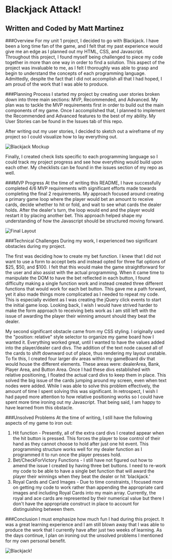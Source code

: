 # Blackjack Attack!
## Written and Coded by Matt Martinez
###Overview
For my unit 1 project, I decided to go with Blackjack. I have been a long time fan of the game, and I felt that my past experience would give me an edge as I planned out my HTML, CSS, and Javascript. Throughout this project, I found myself being challenged to piece my code together in more than one way in order to find a solution. This aspect of the project was invaluable to me, as I felt I thoroughly was able to grasp and begin to understand the concepts of each programming language. Admittedly, despite the fact that I did not accomplish all that I had hoped, I am proud of the work that I was able to produce.

###Planning Process
I started my project by creating user stories broken down into three main sections: MVP, Recommended, and Advanced. My plan was to tackle the MVP requirements first in order to build out the main components of my game. Once I accomplished that, I planned to implement the Recommended and Advanced features to the best of my ability. My User Stories can be found in the Issues tab of this repo.

After writing out my user stories, I decided to sketch out a wireframe of my project so I could visualize how to lay everything out.

![Blackjack Mockup](../images/Blackjack-Mock-Up.jpg)

Finally, I created check lists specific to each programming language so I could track my project progress and see how everything would build upon each other. My checklists can be found in the issues section of my repo as well.

###MVP Progress
At the time of writing this README, I have successfully completed 4/6 MVP requirements with significant efforts made towards completing the final 2 requirements. My approach focused around creating a primary game loop where the player would bet an amount to receive cards, decide whether to hit or fold, and wait to see what cards the dealer holds. After the dealer's turn, the loop would end and the player would restart it by placing another bet. This approach helped shape my understanding of how the Javascript should be structured moving forward.

![Final Layout](../images/Final-Layout.jpg)


###Technical Challenges
During my work, I experienced two significant obstacles during my project.

The first was deciding how to create my bet function. I knew that I did not want to use a form to accept bets and instead opted for three flat options of $25, $50, and $100. I felt that this would make the game straightforward for the user and also assist with the actual programming. When it came time to manipulate the DOM to have the bet reflected in each button, I found difficulty making a single function work and instead created three different functions that would work for each bet button. This gave me a path forward, yet it also made things more complicated as I needed to repeat my code. This is especially evident as I was creating the jQuery click events to start the initial game loop. Looking back, I wish I would have strived harder to make the form approach to receiving bets work as I am still left with the issue of awarding the player their winning amount should they beat the dealer.

My second significant obstacle came from my CSS styling. I originally used the "position: relative" style selector to organize my game board how I wanted it. Everything worked great, until I wanted to have the values added into the player/dealer card divs. The addition of the text node caused all of the cards to shift downward out of place, thus rendering my layout unstable. To fix this, I created four larger div areas within my gameBoard div that would house the different elements. These areas were: dealerArea, Bank, Player Area, and Button Area. Once I had these divs established with relative positioning, I floated the actual card divs to keep them in place. This solved the big issue of the cards jumping around my screen, even when text nodes were added. While I was able to solve this problem effectively, the amount of time I spent solving this was significant. In retrospect, I wish I had payed more attention to how relative positioning works so I could have spent more time ironing out my Javascript. That being said, I am happy to have learned from this obstacle.

###Unsolved Problems
At the time of writing, I still have the following aspects of my game to iron out:
1) Hit function - Presently, all of the extra card divs I created appear when the hit button is pressed. This forces the player to lose control of their hand as they cannot choose to hold after just one hit event. This programming structure works well for my dealer function as I programmed it to run once the player presses hold.
2) Bet/CheckForVictory Functions - I still have not figured out how to amend the issue I created by having three bet buttons. I need to re-work my code to be able to have a single bet function that will award the player their winnings when they beat the dealer or hit 'blackjack.'
3) Royal Cards and Card Images - Due to time constraints, I focused more on getting my code to work rather than appending the appropriate card images and including Royal Cards into my main array. Currently, the royal and ace cards are represented by their numerical value but there I don't have the appropriate construct in place to account for distinguishing between them.

###Conclusion
I must emphasize how much fun I had during this project. It was a great learning experience and I am still blown away that I was able to produce the work that I currently have after just two weeks of learning. As the days continue, I plan on ironing out the unsolved problems I mentioned for my own personal benefit.

![Blackjack!](../images/Blackjack.jpg)
